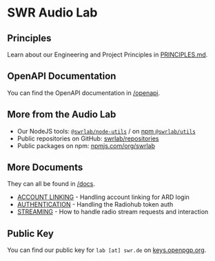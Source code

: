 # SWR Audio Lab

## Principles

Learn about our Engineering and Project Principles in [PRINCIPLES.md](PRINCIPLES.md).

## OpenAPI Documentation

You can find the OpenAPI documentation in [/openapi](./openapi/).

## More from the Audio Lab

- Our NodeJS tools: [`@swrlab/node-utils`](https://github.com/swrlab/node-utils) / on [npm `@swrlab/utils`](https://www.npmjs.com/package/@swrlab/utils)
- Public repositories on GitHub: [swrlab/repositories](https://github.com/orgs/swrlab/repositories?q=&type=public&language=&sort=name)
- Public packages on npm: [npmjs.com/org/swrlab](https://www.npmjs.com/org/swrlab)

## More Documents

They can all be found in [/docs](./docs/).

- [ACCOUNT LINKING](docs/ACCOUNT-LINKING.md) - Handling account linking for ARD login
- [AUTHENTICATION](docs/AUTHENTICATION.md) - Handling the Radiohub token auth
- [STREAMING](docs/STREAMING.md) - How to handle radio stream requests and interaction

## Public Key

You can find our public key for `lab [at] swr.de` on [keys.openpgp.org](https://keys.openpgp.org/search?q=lab%40swr.de).
